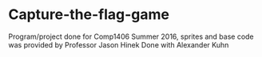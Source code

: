 # Capture-the-flag-game
Program/project done for Comp1406 Summer 2016, sprites and base code was provided by Professor Jason Hinek 
Done with Alexander Kuhn 
